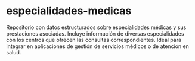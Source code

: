 # especialidades-medicas
Repositorio con datos estructurados sobre especialidades médicas y sus prestaciones asociadas. Incluye información de diversas especialidades con los centros que ofrecen las consultas correspondientes. Ideal para integrar en aplicaciones de gestión de servicios médicos o de atención en salud.
